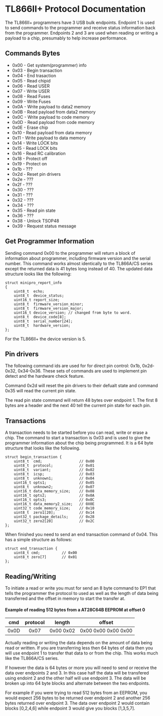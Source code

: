 
# TL866II+ Protocol Documentation #


The TL866II+ programmers have 3 USB bulk endpoints. Endpoint 1 is used 
to send commands to the programmer and receive status information back 
from the programmer. Endpoints 2 and 3 are used when reading or writing 
a payload to a chip, presumably to help increase performance.

## Commands Bytes ##

* 0x00 - Get system(programmer) info
* 0x03 - Begin transaction
* 0x04 - End trasaction
* 0x05 - Read chipid
* 0x06 - Read USER
* 0x07 - Write USER
* 0x08 - Read Fuses
* 0x09 - Write Fuses
* 0x0A - Write payload to data2 memory
* 0x0B - Read payload from data2 memory
* 0x0C - Write payload to code memory
* 0x0D - Read payload from code memory
* 0x0E - Erase chip
* 0x10 - Read payload from data memory
* 0x11 - Write payload to data memory
* 0x14 - Write LOCK bits
* 0x15 - Read LOCK bits
* 0x16 - Read RC calibration
* 0x18 - Protect off
* 0x19 - Protect on
* 0x1b - ???
* 0x2d - Reset pin drivers
* 0x2e - ???
* 0x2f - ???
* 0x30 - ???
* 0x31 - ???
* 0x32 - ???
* 0x34 - ???
* 0x35 - Read pin state
* 0x36 - ???
* 0x38 - Unlock TSOP48
* 0x39 - Request status message


## Get Programmer Information ##

Sending command 0x00 to the programmer will return a block of 
information about programmer, including firmware version and the serial 
number. This command works almost identically to the TL866A/CS series 
except the returned data is 41 bytes long instead of 40. The updated 
data structure looks like the following:

```
struct minipro_report_info
{
	uint8_t  echo;
	uint8_t  device_status;
	uint16_t report_size;
	uint8_t  firmware_version_minor;
	uint8_t  firmware_version_major;
	uint16_t device_version; // changed from byte to word.
	uint8_t  device_code[8];
	uint8_t  serial_number[24];
	uint8_t  hardware_version;
};

```

For the TL866II+ the device version is 5.

## Pin drivers ##

The following command ids are used for for direct pin control: 0x1b, 
0x2d-0x32, 0x34-0x36. These sets of commands are used to implement pin 
detect and the hardware check feature.

Command 0x2d will reset the pin drivers to their defualt state and 
command 0x35 will read the current pin state.

The read pin state command will return 48 bytes over endpoint 1. The 
first 8 bytes are a header and the next 40 tell the current pin state 
for each pin.

## Transactions ##

A transaction needs to be started before you can read, write or erase a 
chip. The command to start a transaction is 0x03 and is used to give the 
programmer information about the chip being programmed. It is a 64 byte 
structure that looks like the following.

```
struct begin_transaction {
	uint8_t  cmd;                 // 0x00
	uint8_t  protocol;            // 0x01
	uint8_t  variant;             // 0x02
	uint8_t  icsp;                // 0x03
	uint8_t  unknown1;            // 0x04
	uint16_t opts1;               // 0x05
	uint8_t  unknown2;            // 0x07
	uint16_t data_memory_size;    // 0x08
	uint16_t opts2;               // 0x0A
	uint16_t opts3;               // 0x0C
	uint16_t data_memory2_size;   // 0X0E
	uint32_t code_memory_size;    // 0x10
	uint8_t  zero1[20];           // 0x14
	uint32_t package_details;     // 0x28
	uint32_t zero2[20]            // 0x2C
};
```

When finished you need to send an end transaction command of 0x04. This 
has a simple structure as follows:

```
struct end_transaction {
	uint8_t cmd;          // 0x00
	uint8_t zero[7]       // 0x01
};
```


## Reading/Writing ##

To initiate a read or write you must for send an 8 byte command to EP1 
that tells the programmer the protocol to used as well as the length of 
data being transferred and the offset in memory to start the transfer 
at.

#### Example of reading 512 bytes from a AT28C64B EEPROM at offset 0 ####


| cmd  | protocol | length  |offset              |
|:----:|:--------:|:-------:|:------------------:|
|0x0D  |0x07      |0x00 0x02| 0x00 0x00 0x00 0x00|


Actually reading or writing the data depends on the amount of data being 
read or written. If you are transferring less then 64 bytes of data then 
you will use endpoint 1 to transfer that data to or from the chip. This 
works much like the TL866A/CS series.

If however the data is 64 bytes or more you will need to send or receive 
the data over endpoints 2 and 3. In this case half the data will be 
transfered using endoint 2 and the other half will use endpoint 3. The 
data will be broken up into 64 byte blocks and alternate between the two 
endpoints.

For example if you were trying to read 512 bytes from an EEPROM, you 
would expect 256 bytes to be returned over endpoint 2 and another 256 
bytes returned over endpoint 3. The data over endpoint 2 would contain 
blocks [0,2,4,6] while endpoint 3 would give you blocks [1,3,5,7].
